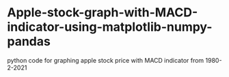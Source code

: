 # Apple-stock-graph-with-MACD-indicator-using-matplotlib-numpy-pandas
python code for graphing apple stock price with MACD indicator  from 1980-2-2021 
